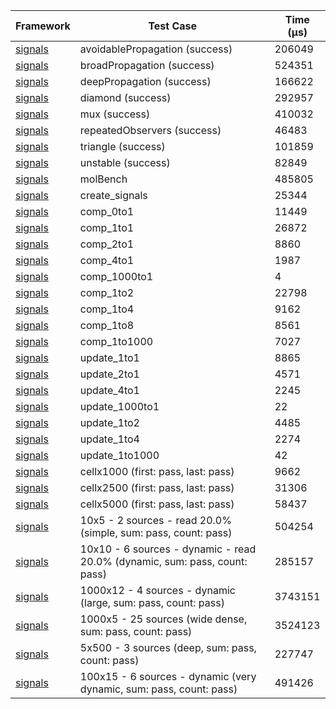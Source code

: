 | Framework | Test Case | Time (μs) |
| --- | --- | --- |
| [signals](https://github.com/rodydavis/signals.dart) | avoidablePropagation (success) | 206049 |
| [signals](https://github.com/rodydavis/signals.dart) | broadPropagation (success) | 524351 |
| [signals](https://github.com/rodydavis/signals.dart) | deepPropagation (success) | 166622 |
| [signals](https://github.com/rodydavis/signals.dart) | diamond (success) | 292957 |
| [signals](https://github.com/rodydavis/signals.dart) | mux (success) | 410032 |
| [signals](https://github.com/rodydavis/signals.dart) | repeatedObservers (success) | 46483 |
| [signals](https://github.com/rodydavis/signals.dart) | triangle (success) | 101859 |
| [signals](https://github.com/rodydavis/signals.dart) | unstable (success) | 82849 |
| [signals](https://github.com/rodydavis/signals.dart) | molBench | 485805 |
| [signals](https://github.com/rodydavis/signals.dart) | create_signals | 25344 |
| [signals](https://github.com/rodydavis/signals.dart) | comp_0to1 | 11449 |
| [signals](https://github.com/rodydavis/signals.dart) | comp_1to1 | 26872 |
| [signals](https://github.com/rodydavis/signals.dart) | comp_2to1 | 8860 |
| [signals](https://github.com/rodydavis/signals.dart) | comp_4to1 | 1987 |
| [signals](https://github.com/rodydavis/signals.dart) | comp_1000to1 | 4 |
| [signals](https://github.com/rodydavis/signals.dart) | comp_1to2 | 22798 |
| [signals](https://github.com/rodydavis/signals.dart) | comp_1to4 | 9162 |
| [signals](https://github.com/rodydavis/signals.dart) | comp_1to8 | 8561 |
| [signals](https://github.com/rodydavis/signals.dart) | comp_1to1000 | 7027 |
| [signals](https://github.com/rodydavis/signals.dart) | update_1to1 | 8865 |
| [signals](https://github.com/rodydavis/signals.dart) | update_2to1 | 4571 |
| [signals](https://github.com/rodydavis/signals.dart) | update_4to1 | 2245 |
| [signals](https://github.com/rodydavis/signals.dart) | update_1000to1 | 22 |
| [signals](https://github.com/rodydavis/signals.dart) | update_1to2 | 4485 |
| [signals](https://github.com/rodydavis/signals.dart) | update_1to4 | 2274 |
| [signals](https://github.com/rodydavis/signals.dart) | update_1to1000 | 42 |
| [signals](https://github.com/rodydavis/signals.dart) | cellx1000 (first: pass, last: pass) | 9662 |
| [signals](https://github.com/rodydavis/signals.dart) | cellx2500 (first: pass, last: pass) | 31306 |
| [signals](https://github.com/rodydavis/signals.dart) | cellx5000 (first: pass, last: pass) | 58437 |
| [signals](https://github.com/rodydavis/signals.dart) | 10x5 - 2 sources - read 20.0% (simple, sum: pass, count: pass) | 504254 |
| [signals](https://github.com/rodydavis/signals.dart) | 10x10 - 6 sources - dynamic - read 20.0% (dynamic, sum: pass, count: pass) | 285157 |
| [signals](https://github.com/rodydavis/signals.dart) | 1000x12 - 4 sources - dynamic (large, sum: pass, count: pass) | 3743151 |
| [signals](https://github.com/rodydavis/signals.dart) | 1000x5 - 25 sources (wide dense, sum: pass, count: pass) | 3524123 |
| [signals](https://github.com/rodydavis/signals.dart) | 5x500 - 3 sources (deep, sum: pass, count: pass) | 227747 |
| [signals](https://github.com/rodydavis/signals.dart) | 100x15 - 6 sources - dynamic (very dynamic, sum: pass, count: pass) | 491426 |
